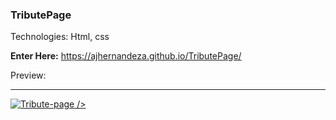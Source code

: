 ### TributePage

Technologies: Html, css

 <strong>Enter Here:</strong> https://ajhernandeza.github.io/TributePage/

Preview:

<hr>
<a href="https://ajhernandeza.github.io/TributePage/" target="_blank"> <img src="https://i.ibb.co/fkTv7j3/Tribute-page.png" alt="Tribute-page" border="0"> /></a>

